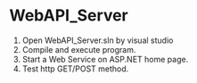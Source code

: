 # WebAPI_Server
1. Open WebAPI_Server.sln by visual studio
2. Compile and execute program.
3. Start a Web Service on ASP.NET home page.
4. Test http GET/POST method.